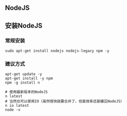 ## NodeJS

## 安装NodeJS

### 常规安装

```
sudo apt-get install nodejs nodejs-legacy npm -y
```

### 建议方式

```
apt-get update -y
apt-get install -y npm
npm -g install n

# 使用最新版本的NodeJS
n latest
# 当然也可以使用IO（虽然很快就要合并了，但是效率还是碾压NodeJS）
n io latest
node -v
```